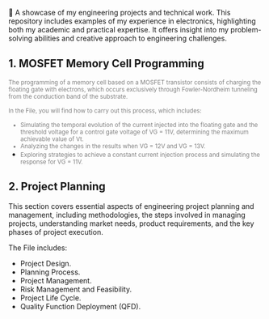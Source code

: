 📌 A showcase of my engineering projects and technical work. This repository includes examples of my experience in electronics, highlighting both my academic and practical expertise. It offers insight into my problem-solving abilities and creative approach to engineering challenges.

## 1. MOSFET Memory Cell Programming

<small><font color="gray">The programming of a memory cell based on a MOSFET transistor consists of charging the floating gate with electrons, which occurs exclusively through Fowler-Nordheim tunneling from the conduction band of the substrate.

In the File, you will find how to carry out this process, which includes:

- Simulating the temporal evolution of the current injected into the floating gate and the threshold voltage for a control gate voltage of VG = 11V, determining the maximum achievable value of Vt.
- Analyzing the changes in the results when VG = 12V and VG = 13V.
- Exploring strategies to achieve a constant current injection process and simulating the response for VG = 11V.</font></small>

## 2. Project Planning
This section covers essential aspects of engineering project planning and management, including methodologies, the steps involved in managing projects, understanding market needs,
product requirements, and the key phases of project execution.

The File includes:

- Project Design.
- Planning Process.
- Project Management.
- Risk Management and Feasibility.
- Project Life Cycle.
- Quality Function Deployment (QFD).
